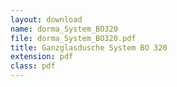 ```yaml
---
layout: download
name: dorma_System_BO320
file: dorma_System_BO320.pdf
title: Ganzglasdusche System BO 320
extension: pdf
class: pdf
---
```


